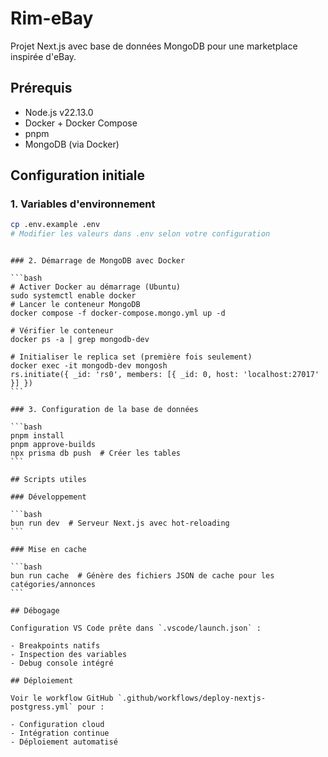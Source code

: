  
# Rim-eBay

Projet Next.js avec base de données MongoDB pour une marketplace inspirée d'eBay.

## Prérequis

- Node.js v22.13.0
- Docker + Docker Compose
- pnpm
- MongoDB (via Docker)

## Configuration initiale

### 1. Variables d'environnement

```bash
cp .env.example .env
# Modifier les valeurs dans .env selon votre configuration
```
````

### 2. Démarrage de MongoDB avec Docker

```bash
# Activer Docker au démarrage (Ubuntu)
sudo systemctl enable docker
# Lancer le conteneur MongoDB
docker compose -f docker-compose.mongo.yml up -d

# Vérifier le conteneur
docker ps -a | grep mongodb-dev

# Initialiser le replica set (première fois seulement)
docker exec -it mongodb-dev mongosh
rs.initiate({ _id: 'rs0', members: [{ _id: 0, host: 'localhost:27017' }] })
```

### 3. Configuration de la base de données

```bash
pnpm install
pnpm approve-builds
npx prisma db push  # Créer les tables
```

## Scripts utiles

### Développement

```bash
bun run dev  # Serveur Next.js avec hot-reloading
```

### Mise en cache

```bash
bun run cache  # Génère des fichiers JSON de cache pour les catégories/annonces
```

## Débogage

Configuration VS Code prête dans `.vscode/launch.json` :

- Breakpoints natifs
- Inspection des variables
- Debug console intégré

## Déploiement

Voir le workflow GitHub `.github/workflows/deploy-nextjs-postgress.yml` pour :

- Configuration cloud
- Intégration continue
- Déploiement automatisé
